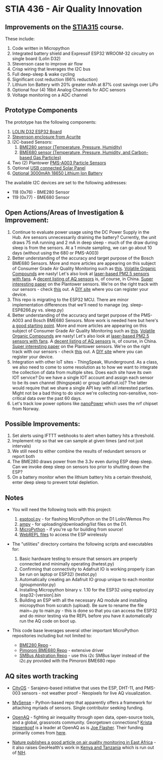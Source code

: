 # STIA 436 - Air Quality Innovation

## Improvements on the [STIA315](https://github.com/colinmccormick/Georgetown_STIA315_AQ_monitor) course.   

These include:

1. Code written in Micropython
1. Integrated battery shield and Expressif ESP32 WROOM-32 circuitry on single board (Lolin D32)
1. Stevenson case to improve air flow
1. Crisp wiring that leverages the I2C bus
1. Full deep-sleep & wake cycling
1. Significant cost reduction (66% reduction)
1. Lithium Ion Battery with 20% greater mAh at 87% cost savings over LiPo
1. Optional four (4) 16bit Analog Channels for ADC sensors
1. Voltage monitoring on a ADC channel

## Prototype Components

The prototype has the following components:

1. [LOLIN D32 ESP32 Board ](https://wiki.wemos.cc/products:d32:d32)
1. [Stevenson enclosure from Acurite](https://tinyurl.com/y52xd67g)
1. I2C-based Sensors:
	1. [BME280 sensor (Temperature, Pressure, Humidity)](https://tinyurl.com/yafl3h9x)
	1. [BME680 sensor (Temperature, Pressure, Humidity, and Carbon-based Gas Particles)](https://www.bosch-sensortec.com/bst/products/all_products/bme680)
1. Two (2) Plantower [PMS-A003 Particle Sensors](https://datasheet.lcsc.com/szlcsc/Beijing-Plantower-PMSA003-A_C132744.pdf)
1. Optional [USB connected Solar Panel](https://tinyurl.com/yad7xpcu)
1. [Optional 3000mAh 18650 Lithium Ion Battery](https://www.ebay.com/itm/202512035904)

The available I2C devices are set to the following addresses:

* 118 (0x76) - BME280 Sensor
* 119 (0x77) - BME680 Sensor

## Open Actions/Areas of Investigation & Improvement:

1. Continue to evaluate power usage using the DC Power Supply in the Hub. Are sensors unnecessarily draining the battery?  Currently, the unit draws 75 mA running and 2 mA in deep sleep - much of the draw during sleep is from the sensors.  At a 1 minute sampling, we can go about 10 days (without using the 680 or PMS-A003) 
1. Better understanding of the accuracy and target purpose of the Bosch BME680 Sensors.  More and more articles are appearing on this subject of Consumer Grade Air Quality Monitoring such as [this](https://molekule.com/blog/consumer-grade-air-quality-sensors-are-they-good-enough/).  [Volatile Organic Compounds](https://toxtown.nlm.nih.gov/chemicals-and-contaminants/volatile-organic-compounds-vocs) are nasty!  Let's also look at [laser-based PM2.5 sensors with fans](https://aqicn.org/sensor/pms5003-7003/).  A [decent listing of AQ sensors](https://aqicn.org/sensor/) is, of course, in China.   [Super interesting paper](https://uwspace.uwaterloo.ca/bitstream/handle/10012/12776/Tan_Ben.pdf?sequence=5) on the Plantower sensors. We're on the right track with our sensors - check [this](https://seetheair.wordpress.com/2019/01/15/review-purpleair-ii/) out.  A [DIY site](https://www.byteyourlife.com/en/household-tools/particulate-matter-sensor-controller-project-luftdaten-info/7204) where you can register your device.
1. This repo is migrating to the ESP32 MCU.   There are minor implementation differences that we'll need to manage (eg. sleep-ESP8266.py vs. sleep.py)
1. Better understanding of the accuracy and target purpose of the PMS-A003 and Bosch BME680 Sensors.  More work is needed here but here's [a good starting point](https://hackaday.io/project/18518-iteration-8/log/55721-a-first-attempt-at-figuring-out-the-max30105-air-particle-sensor).  More and more articles are appearing on this subject of Consumer Grade Air Quality Monitoring such as [this](https://molekule.com/blog/consumer-grade-air-quality-sensors-are-they-good-enough/).  [Volatile Organic Compounds](https://toxtown.nlm.nih.gov/chemicals-and-contaminants/volatile-organic-compounds-vocs) are nasty!  Let's also look at [laser-based PM2.5 sensors with fans](https://aqicn.org/sensor/pms5003-7003/).  A [decent listing of AQ sensors](https://aqicn.org/sensor/) is, of course, in China.   [Super interesting paper](https://uwspace.uwaterloo.ca/bitstream/handle/10012/12776/Tan_Ben.pdf?sequence=5) on the Plantower sensors. We're on the right track with our sensors - check [this](https://seetheair.wordpress.com/2019/01/15/review-purpleair-ii/) out.  A [DIY site](https://www.byteyourlife.com/en/household-tools/particulate-matter-sensor-controller-project-luftdaten-info/7204) where you can register your device.
1. Integration with other IoT sites - ThingSpeak, Wunderground.  As a class, we also need to come to some resolution as to how we want to integrate the collection of data from multiple sites.  Does each site have its own IOT service?   Do we have a single IOT account and assign each sensor to be its own channel (thingspeak) or group (adafruit.io)?   The latter would require that we share a single API key with all interested parties.  Might not be a bad thing to do since we're collecting non-sensitive, non-critical data over the past 60 days. 
1. Let's track low power options like [nanoPower](http://nanopower.no/#p) which uses the nrf chipset from Norway.

## Possible Improvements:

1. Set alerts using IFTTT webhooks to alert when battery hits a threshold.
1. Implement ntp so that we can sample at given times (and not just intervals)
1. We still need to either combine the results of redundant sensors or report both
1. The BME280 draws power from the 3.3v even during ESP deep sleep. Can we invoke deep sleep on sensors too prior to shutting down the ESP?
1. On a battery monitor when the lithium battery hits a certain threshold, enter deep sleep to prevent total depletion.

## Notes

* You will need the following tools with this project:

	1. [esptool.py](https://github.com/espressif/esptool) - for flashing MicroPython on the D1 Lolin/Wemos Pro
	1. [ampy](https://github.com/pycampers/ampy) - for uploading/downloading/list files on the D1.
	1. [MicroPython](https://github.com/micropython) - if you're up for building from source!
	1. [WebREPL files](https://github.com/micropython/webrepl) to access the ESP wirelessly

* The "utilities" directory contains the following scripts and executables for:

	1. Basic hardware testing to ensure that sensors are properly connected and minimally operating (hwtest.py)
	1. Confirming that connectivity to Adafruit IO is working properly (can be run on laptop or ESP32) (testiot.py)
	1. Automatically creating an Adafruit IO group unique to each monitor (groupmonitor.py) 
	1. Installing Micropython binary v. 1.10 for the ESP32 using esptool.py (esp32-[version].bin
	1. Building an ESP with all the necessary AQ module and installing micropython from scratch (upload). Be sure to rename the file main~.py to main.py - this is done so that you can access the ESP32 and do minor testing via the REPL before you have it automatically run the AQ code on boot up.

* This code base leverages several other important MicroPython repositories including but not limited to:
	* [BME280 Repo](https://github.com/catdog2/mpy_bme280_esp8266) - 
	* [Pimoroni BME680 Repo](https://github.com/pimoroni/bme680-python) - extensive driver
	* [SMBus Abstration Repo](https://github.com/gkluoe/micropython-smbus) - use this i2c SMBus layer instead of the i2c.py provided with the Pimoroni BME680 repo

## AQ sites worth tracking

* [CityOS](https://cityos-air.readme.io/) - Sarajevo-based initiative that uses the ESP, DHT-11, and PMS-003 sensors - not weather proof - Neopixels for live AQ visualization. 

* [MySense](https://github.com/teusH/MySense) - Python-based repo that apparently offers a framework for attaching myriads of sensors.  Single contributor seeking funding.

* [OpenAQ](https://openaq.org/) - fighting air inequality through open data, open-source tools, and a global, grassroots community.   Georgetown connections?   [Krista Hasenkopf](https://advanced.jhu.edu/about-us/faculty/christa-hasenkopf/) is a leader at OpenAQ as is [Joe Flasher](https://github.com/jflasher). Their funding primarily comes from [here](https://openaq.org/#/about?_k=28cy2c).

* [Nature publishes a good article on air quality monitoring in East Africa](https://www.nature.com/articles/d41586-018-04330-x) - it also raises GeoHealth's work in [Kenya and Tanzania](https://geohealthhub.org/2016/06/30/usc-training-launches-a-new-era-of-air-pollution-health-research-in-eastern-africa/) which is run out of [NIH](https://www.fic.nih.gov/Programs/Pages/environmental-occupational.aspx).
